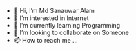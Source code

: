 - 👋 Hi, I’m Md Sanauwar Alam
- 👀 I’m interested in Internet
- 🌱 I’m currently learning Programming
- 💞️ I’m looking to collaborate on Someone
- 📫 How to reach me ...

<!---
Aula92/Aula92 is a ✨ special ✨ repository because its `README.md` (this file) appears on your GitHub profile.
You can click the Preview link to take a look at your changes.
---
